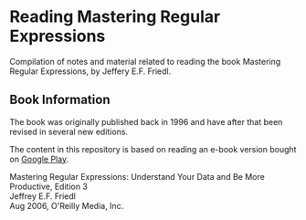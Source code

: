 # Reading Mastering Regular Expressions

Compilation of notes and material related to reading the book Mastering Regular Expressions, by Jeffery E.F. Friedl.

## Book Information

The book was originally published back in 1996 and have after that been revised in several new editions.

The content in this repository is based on reading an e-book version bought on [Google Play](https://play.google.com/store/books/details/Jeffrey_E_F_Friedl_Mastering_Regular_Expressions?id=sshKXlr32-AC).

Mastering Regular Expressions: Understand Your Data and Be More Productive, Edition 3  
Jeffrey E.F. Friedl  
Aug 2006, O'Reilly Media, Inc.  
